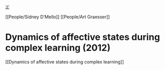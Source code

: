 [🇿](zotero://select/library/items/Q7TIHVQC)

[[People/Sidney D’Mello]] [[People/Art Graesser]] 
# Dynamics of affective states during complex learning (2012)

[[Dynamics of affective states during complex learning]]